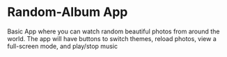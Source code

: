# Random-Album App
Basic App where you can watch random beautiful photos from around the world. The app will have buttons to switch themes, reload photos, view a full-screen mode, and play/stop music

